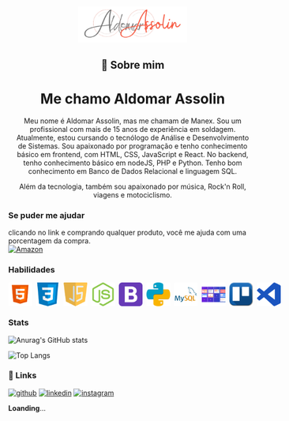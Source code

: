 

<div align="center">
    <img src="assets/images/Assolin.png" width="220"/>
</div>

<div align="center" style="margin:1rem">

## 🚀 Sobre mim
# Me chamo Aldomar Assolin
Meu nome é Aldomar Assolin, mas me chamam de Manex. Sou um profissional com mais de 15 anos de experiência em soldagem. Atualmente, estou cursando o tecnólogo de Análise e Desenvolvimento de Sistemas. Sou apaixonado por programação e tenho conhecimento básico em frontend, com HTML, CSS, JavaScript e React. No backend, tenho conhecimento básico em nodeJS, PHP e Python. Tenho bom conhecimento em Banco de Dados Relacional e linguagem SQL.

Além da tecnologia, também sou apaixonado por música, Rock'n Roll, viagens e motociclismo.

</div>

### Se puder me ajudar
clicando no link e comprando qualquer produto, você me ajuda com uma porcentagem da compra.<br>
[![Amazon](https://img.shields.io/badge/amazon-000?style=for-the-badge&logo=amazon&logoColor=white)](https://www.amazon.com.br/b?_encoding=UTF8&tag=manex00-20&linkCode=ur2&linkId=f97a307ff07606983231a0c5ef33f400&camp=1789&creative=9325&node=7842641011)

### Habilidades

 <div style="width:100%;display:flex">

<img src="assets/images/html5.png" width="48" style="margin-right:.5rem"/> 
<img src="assets/images/css3.png" width="48" style="margin-right:.5rem"/> 
<img src="assets/images/javascript.png" width="48" style="margin-right:.5rem"/> 
<img src="assets/images/node.png" width="48" style="margin-right:.5rem"/>
<img src="assets/images/bootstrap.png" width="48" style="margin-right:.5rem"/> 
<img src="assets/images/python.png" width="48" style="margin-right:.5rem"/> 
<img src="assets/images/MySQL.png" width="48" style="margin-right:.5rem"/> 
<img src="assets/images/metodologoias_ageis.png" width="48" style="margin-right:.5rem"/>  
<img src="assets/images/trello.png" width="48" style="margin-right:.5rem"/> 
<img src="assets/images/visual_studio_code.png" width="48" style="margin-right:.5rem"/>


</div>

<!--<div align="center" style="width:50%; height:100%"> -->

  <h3>Stats</h3>

 ![Anurag's GitHub stats](https://github-readme-stats.vercel.app/api?username=AldomarAssolin&show_icons=true&theme=tokyonight)

  ![Top Langs](https://github-readme-stats.vercel.app/api/top-langs/?username=AldomarAssolin&layout=compact&hide_progress=true&theme=tokyonight)

### 🔗 Links

[![github](https://img.shields.io/badge/github-000?style=for-the-badge&logo=github&logoColor=white)](https://github.com/AldomarAssolin)
[![linkedin](https://img.shields.io/badge/linkedin-0A66C2?style=for-the-badge&logo=linkedin&logoColor=white)](https://www.linkedin.com/in/aldomarassolin)
[![instagram](https://img.shields.io/badge/instagram-B7106B?style=for-the-badge&logo=instagram&logoColor=pink)](https://www.instagram.com/aldomarassolin/)



**Loanding**...

